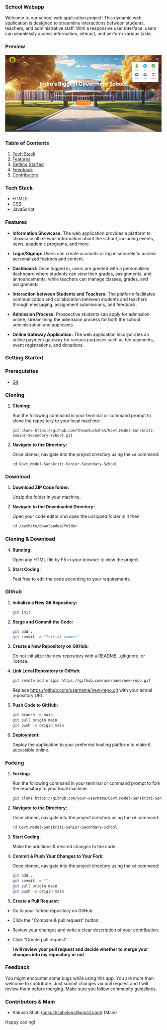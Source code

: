 ### School Webapp

Welcome to our school web application project! This dynamic web application is designed to streamline interactions between students, teachers, and administrative staff. With a responsive user interface, users can seamlessly access information, interact, and perform various tasks.

### Preview

![Preview Image](home.png)

### <a name="table">Table of Contents</a>

1. [Tech Stack](#tech-stack)
2. [Features](#features)
3. [Getting Started](#getting-started)
4. [Feedback](#feedback)
5. [Contributors](#contributors)

### <a name="tech-stack">Tech Stack</a>

- HTML5
- CSS
- JavaScript

### <a name="features">Features</a>

- **Information Showcase:** The web application provides a platform to showcase all relevant information about the school, including events, news, academic programs, and more.
  
- **Login/Signup:** Users can create accounts or log in securely to access personalized features and content.
  
- **Dashboard:** Once logged in, users are greeted with a personalized dashboard where students can view their grades, assignments, and announcements, while teachers can manage classes, grades, and assignments.
  
- **Interaction between Students and Teachers:** The platform facilitates communication and collaboration between students and teachers through messaging, assignment submissions, and feedback.
  
- **Admission Process:** Prospective students can apply for admission online, streamlining the admission process for both the school administration and applicants.
  
- **Online Gateway Application:** The web application incorporates an online payment gateway for various purposes such as fee payments, event registrations, and donations.

### <a name="getting-started">Getting Started</a>

### Prerequisites

- [Git](https://git-scm.com/)

### Cloning

1. **Cloning:**

    Run the following command in your terminal or command prompt to clone the repository to your local machine:

    ```
    git clone https://github.com/theankushshah/Govt.Model-Sanskriti-Senior-Secondary-School.git
    ```

2. **Navigate to the Directory:**

    Once cloned, navigate into the project directory using the `cd` command:

    ```
    cd Govt.Model-Sanskriti-Senior-Secondary-School
    ```

### Download

1. **Download ZIP Code folder:** 

    Unzip the folder in your machine.

2. **Navigate to the Downloaded Directory:** 

    Open your code editor and open the unzipped folder in it then:

    ```bash
    cd /path/to/downloaded/folder
    ```

### Cloning & Download

4. **Running:**

    Open any HTML file by F5 in your browser to view the project.

1. **Start Coding:**

    Feel free to edit the code according to your requirements.

### Github

1. **Initialize a New Git Repository:**

    ```bash
    git init
    ```

2. **Stage and Commit the Code:**

    ```bash
    git add .
    git commit -m "Initial commit"
    ```

3. **Create a New Repository on GitHub:**

    Do not initialize the new repository with a README, .gitignore, or license.

4. **Link Local Repository to GitHub:**

    ```bash
    git remote add origin https://github.com/username/new-repo.git
    ```

    Replace https://github.com/username/new-repo.git with your actual repository URL.

5. **Push Code to GitHub:**

    ```bash
    git branch -m main
    git pull origin main
    git push -u origin main
    ```

6. **Deployment:** 
    
    Deploy the application to your preferred hosting platform to make it accessible online.

### Forking

1. **Forking:** 

    Run the following command in your terminal or command prompt to fork the repository to your local machine:

    ```bash
    git clone https://github.com/your-username/Govt.Model-Sanskriti-Senior-Secondary-School.git
    ```

2. **Navigate to the Directory:** 

    Once cloned, navigate into the project directory using the `cd` command:

    ```bash
    cd Govt.Model-Sanskriti-Senior-Secondary-School
    ```

3. **Start Coding:** 

    Make the additions & desired changes to the code.

4. **Commit & Push Your Changes to Your Fork:** 

    Once cloned, navigate into the project directory using the `cd` command:

    ```bash
    git add .
    git commit -m ""
    git pull origin main
    git push -u origin main
    ```

5. **Create a Pull Request:**

- Go to your forked repository on GitHub
- Click the "Compare & pull request" button.
- Review your changes and write a clear description of your contribution.
- Click "Create pull request"

    **I will review your pull request and decide whether to merge your changes into my repository or not**


### <a name="feedback">Feedback</a>

You might encounter some bugs while using this app. You are more than welcome to contribute. Just submit changes via pull request and I will review them before merging. Make sure you follow community guidelines.

### <a name="contributors">Contributors & Main</a>

- Ankush Shah (ankushsahvlogs@gmail.com) (Main)

Happy coding!
